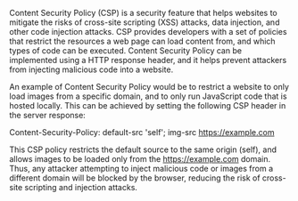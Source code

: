 

Content Security Policy (CSP) is a security feature that helps websites to mitigate the risks of cross-site scripting (XSS) attacks, data injection, and other code injection attacks. CSP provides developers with a set of policies that restrict the resources a web page can load content from, and which types of code can be executed. Content Security Policy can be implemented using a HTTP response header, and it helps prevent attackers from injecting malicious code into a website.

An example of Content Security Policy would be to restrict a website to only load images from a specific domain, and to only run JavaScript code that is hosted locally. This can be achieved by setting the following CSP header in the server response:

Content-Security-Policy: default-src 'self'; img-src https://example.com

This CSP policy restricts the default source to the same origin (self), and allows images to be loaded only from the https://example.com domain. Thus, any attacker attempting to inject malicious code or images from a different domain will be blocked by the browser, reducing the risk of cross-site scripting and injection attacks.